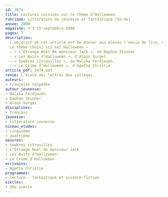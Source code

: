 ```yaml
---
id: 3974
title: Lectures cursives sur le thème d’Halloween
rubrique: Littérature de jeunesse et fantastique [5e-4e]
annee: 2000
magazine: n°3 15 septembre 2000
pages: 7
description: 
  L’objectif de cet article est de donner aux élèves l’envie de lire, d’échanger et de partager leurs impressions. En classe ou au CDI, le professeur de français présente aux élèves un certain nombre d’ouvrages, aborde un thème particulier traitant d’un type de personnage littéraire, qui permet la découverte d’un auteur…
  Le thème choisi ici est Halloween – 
  – « L’Étrange Noël de monsieur Jack », de Daphne Skinner
  – « Les Nuits d’Halloween », d’Alain Surget
  – « Sombres citrouilles », de Malika Ferdjoukh
  – « Le Crime d’Halloween », d’Agatha Christie
article_pdf: 3974.pdf
revue: L’école des lettres des collèges
auteurs:
- Françoise Cespédès
auteur_jeunesse:
- Malika Ferdjoukh
- Daphne Skinner
- Alain Surget
disciplines:
- français
jeunesse:
- littérature jeunesse
niveau_etudes:
- cinquième
- quatrième
oeuvres:
- Sombres citrouilles
- L’Étrange Noël de monsieur Jack
- Les Nuits d’Halloween
- Le Crime d’Halloween
ecrivains:
- Agatha Christie
programmes:
- lecture - fantastique et science-fiction
siecles:
- 20e siècle
---
```

